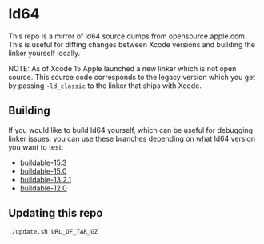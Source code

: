 # ld64

This repo is a mirror of ld64 source dumps from opensource.apple.com.
This is useful for diffing changes between Xcode versions and building
the linker yourself locally.

NOTE: As of Xcode 15 Apple launched a new linker which is not open
source. This source code corresponds to the legacy version which you get
by passing `-ld_classic` to the linker that ships with Xcode.

## Building

If you would like to build ld64 yourself, which can be useful for
debugging linker issues, you can use these branches depending on what
ld64 version you want to test:

- [buildable-15.3](https://github.com/keith/ld64/tree/buildable-15.3)
- [buildable-15.0](https://github.com/keith/ld64/tree/buildable-15.0)
- [buildable-13.2.1](https://github.com/keith/ld64/tree/buildable-13.2.1)
- [buildable-12.0](https://github.com/keith/ld64/tree/buildable-12.0)

## Updating this repo

```sh
./update.sh URL_OF_TAR_GZ
```
